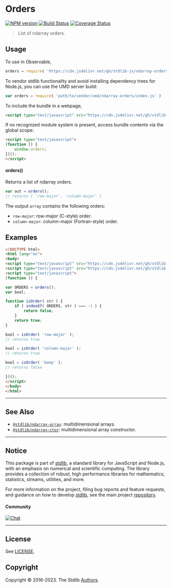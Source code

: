 <!--

@license Apache-2.0

Copyright (c) 2018 The Stdlib Authors.

Licensed under the Apache License, Version 2.0 (the "License");
you may not use this file except in compliance with the License.
You may obtain a copy of the License at

   http://www.apache.org/licenses/LICENSE-2.0

Unless required by applicable law or agreed to in writing, software
distributed under the License is distributed on an "AS IS" BASIS,
WITHOUT WARRANTIES OR CONDITIONS OF ANY KIND, either express or implied.
See the License for the specific language governing permissions and
limitations under the License.

-->

# Orders

[![NPM version][npm-image]][npm-url] [![Build Status][test-image]][test-url] [![Coverage Status][coverage-image]][coverage-url] <!-- [![dependencies][dependencies-image]][dependencies-url] -->

> List of ndarray orders.

<!-- Section to include introductory text. Make sure to keep an empty line after the intro `section` element and another before the `/section` close. -->

<section class="intro">

</section>

<!-- /.intro -->

<!-- Package usage documentation. -->



<section class="usage">

## Usage

To use in Observable,

```javascript
orders = require( 'https://cdn.jsdelivr.net/gh/stdlib-js/ndarray-orders@umd/browser.js' )
```

To vendor stdlib functionality and avoid installing dependency trees for Node.js, you can use the UMD server build:

```javascript
var orders = require( 'path/to/vendor/umd/ndarray-orders/index.js' )
```

To include the bundle in a webpage,

```html
<script type="text/javascript" src="https://cdn.jsdelivr.net/gh/stdlib-js/ndarray-orders@umd/browser.js"></script>
```

If no recognized module system is present, access bundle contents via the global scope:

```html
<script type="text/javascript">
(function () {
    window.orders;
})();
</script>
```

#### orders()

Returns a list of ndarray orders.

```javascript
var out = orders();
// returns [ 'row-major', 'column-major' ]
```

The output `array` contains the following orders:

-   `row-major`: row-major (C-style) order.
-   `column-major`: column-major (Fortran-style) order.

</section>

<!-- /.usage -->

<!-- Package usage notes. Make sure to keep an empty line after the `section` element and another before the `/section` close. -->

<section class="notes">

</section>

<!-- /.notes -->

<!-- Package usage examples. -->

<section class="examples">

## Examples

<!-- eslint no-undef: "error" -->

```html
<!DOCTYPE html>
<html lang="en">
<body>
<script type="text/javascript" src="https://cdn.jsdelivr.net/gh/stdlib-js/utils-index-of@umd/browser.js"></script>
<script type="text/javascript" src="https://cdn.jsdelivr.net/gh/stdlib-js/ndarray-orders@umd/browser.js"></script>
<script type="text/javascript">
(function () {

var ORDERS = orders();
var bool;

function isOrder( str ) {
    if ( indexOf( ORDERS, str ) === -1 ) {
        return false;
    }
    return true;
}

bool = isOrder( 'row-major' );
// returns true

bool = isOrder( 'column-major' );
// returns true

bool = isOrder( 'beep' );
// returns false

})();
</script>
</body>
</html>
```

</section>

<!-- /.examples -->

<!-- Section to include cited references. If references are included, add a horizontal rule *before* the section. Make sure to keep an empty line after the `section` element and another before the `/section` close. -->

<section class="references">

</section>

<!-- /.references -->

<!-- Section for related `stdlib` packages. Do not manually edit this section, as it is automatically populated. -->

<section class="related">

* * *

## See Also

-   <span class="package-name">[`@stdlib/ndarray-array`][@stdlib/ndarray/array]</span><span class="delimiter">: </span><span class="description">multidimensional arrays.</span>
-   <span class="package-name">[`@stdlib/ndarray-ctor`][@stdlib/ndarray/ctor]</span><span class="delimiter">: </span><span class="description">multidimensional array constructor.</span>

</section>

<!-- /.related -->

<!-- Section for all links. Make sure to keep an empty line after the `section` element and another before the `/section` close. -->


<section class="main-repo" >

* * *

## Notice

This package is part of [stdlib][stdlib], a standard library for JavaScript and Node.js, with an emphasis on numerical and scientific computing. The library provides a collection of robust, high performance libraries for mathematics, statistics, streams, utilities, and more.

For more information on the project, filing bug reports and feature requests, and guidance on how to develop [stdlib][stdlib], see the main project [repository][stdlib].

#### Community

[![Chat][chat-image]][chat-url]

---

## License

See [LICENSE][stdlib-license].


## Copyright

Copyright &copy; 2016-2023. The Stdlib [Authors][stdlib-authors].

</section>

<!-- /.stdlib -->

<!-- Section for all links. Make sure to keep an empty line after the `section` element and another before the `/section` close. -->

<section class="links">

[npm-image]: http://img.shields.io/npm/v/@stdlib/ndarray-orders.svg
[npm-url]: https://npmjs.org/package/@stdlib/ndarray-orders

[test-image]: https://github.com/stdlib-js/ndarray-orders/actions/workflows/test.yml/badge.svg?branch=main
[test-url]: https://github.com/stdlib-js/ndarray-orders/actions/workflows/test.yml?query=branch:main

[coverage-image]: https://img.shields.io/codecov/c/github/stdlib-js/ndarray-orders/main.svg
[coverage-url]: https://codecov.io/github/stdlib-js/ndarray-orders?branch=main

<!--

[dependencies-image]: https://img.shields.io/david/stdlib-js/ndarray-orders.svg
[dependencies-url]: https://david-dm.org/stdlib-js/ndarray-orders/main

-->

[chat-image]: https://img.shields.io/gitter/room/stdlib-js/stdlib.svg
[chat-url]: https://app.gitter.im/#/room/#stdlib-js_stdlib:gitter.im

[stdlib]: https://github.com/stdlib-js/stdlib

[stdlib-authors]: https://github.com/stdlib-js/stdlib/graphs/contributors

[umd]: https://github.com/umdjs/umd
[es-module]: https://developer.mozilla.org/en-US/docs/Web/JavaScript/Guide/Modules

[deno-url]: https://github.com/stdlib-js/ndarray-orders/tree/deno
[umd-url]: https://github.com/stdlib-js/ndarray-orders/tree/umd
[esm-url]: https://github.com/stdlib-js/ndarray-orders/tree/esm
[branches-url]: https://github.com/stdlib-js/ndarray-orders/blob/main/branches.md

[stdlib-license]: https://raw.githubusercontent.com/stdlib-js/ndarray-orders/main/LICENSE

<!-- <related-links> -->

[@stdlib/ndarray/array]: https://github.com/stdlib-js/ndarray-array/tree/umd

[@stdlib/ndarray/ctor]: https://github.com/stdlib-js/ndarray-ctor/tree/umd

<!-- </related-links> -->

</section>

<!-- /.links -->
